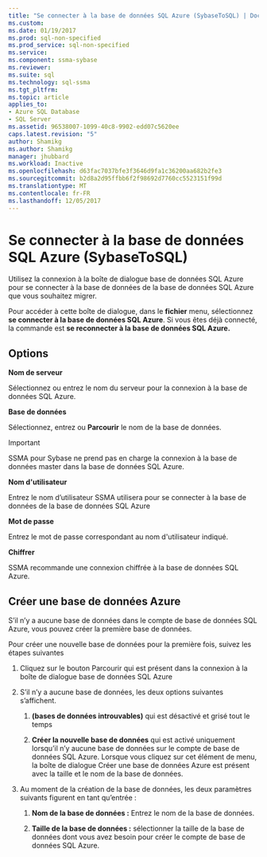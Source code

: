 ```yaml
---
title: "Se connecter à la base de données SQL Azure (SybaseToSQL) | Documents Microsoft"
ms.custom: 
ms.date: 01/19/2017
ms.prod: sql-non-specified
ms.prod_service: sql-non-specified
ms.service: 
ms.component: ssma-sybase
ms.reviewer: 
ms.suite: sql
ms.technology: sql-ssma
ms.tgt_pltfrm: 
ms.topic: article
applies_to:
- Azure SQL Database
- SQL Server
ms.assetid: 96538007-1099-40c8-9902-edd07c5620ee
caps.latest.revision: "5"
author: Shamikg
ms.author: Shamikg
manager: jhubbard
ms.workload: Inactive
ms.openlocfilehash: d63fac7037bfe3f3646d9fa1c36200aa682b2fe3
ms.sourcegitcommit: b2d8a2d95ffbb6f2f98692d7760cc5523151f99d
ms.translationtype: MT
ms.contentlocale: fr-FR
ms.lasthandoff: 12/05/2017
---
```

# <a name="connect-to-azure-sql-db--sybasetosql"></a>Se connecter à la base de données SQL Azure (SybaseToSQL)
Utilisez la connexion à la boîte de dialogue base de données SQL Azure pour se connecter à la base de données de la base de données SQL Azure que vous souhaitez migrer.  
  
Pour accéder à cette boîte de dialogue, dans le **fichier** menu, sélectionnez **se connecter à la base de données SQL Azure**. Si vous êtes déjà connecté, la commande est **se reconnecter à la base de données SQL Azure.**  
  
## <a name="options"></a>Options  
**Nom de serveur**  
  
Sélectionnez ou entrez le nom du serveur pour la connexion à la base de données SQL Azure.  
  
**Base de données**  
  
Sélectionnez, entrez ou **Parcourir** le nom de la base de données.  
  
> [!IMPORTANT]  
> SSMA pour Sybase ne prend pas en charge la connexion à la base de données master dans la base de données SQL Azure.  
  
**Nom d'utilisateur**  
  
Entrez le nom d’utilisateur SSMA utilisera pour se connecter à la base de données de la base de données SQL Azure  
  
**Mot de passe**  
  
Entrez le mot de passe correspondant au nom d'utilisateur indiqué.  
  
**Chiffrer**  
  
SSMA recommande une connexion chiffrée à la base de données SQL Azure.  
  
## <a name="create-azure-database"></a>Créer une base de données Azure  
S’il n’y a aucune base de données dans le compte de base de données SQL Azure, vous pouvez créer la première base de données.  
  
Pour créer une nouvelle base de données pour la première fois, suivez les étapes suivantes  
  
1.  Cliquez sur le bouton Parcourir qui est présent dans la connexion à la boîte de dialogue base de données SQL Azure  
  
2.  S’il n’y a aucune base de données, les deux options suivantes s’affichent.  
  
    1.  **(bases de données introuvables)**  qui est désactivé et grisé tout le temps  
  
    2.  **Créer la nouvelle base de données** qui est activé uniquement lorsqu’il n’y aucune base de données sur le compte de base de données SQL Azure. Lorsque vous cliquez sur cet élément de menu, la boîte de dialogue Créer une base de données Azure est présent avec la taille et le nom de la base de données.  
  
3.  Au moment de la création de la base de données, les deux paramètres suivants figurent en tant qu’entrée :  
  
    1.  **Nom de la base de données :** Entrez le nom de la base de données.  
  
    2.  **Taille de la base de données :** sélectionner la taille de la base de données dont vous avez besoin pour créer le compte de base de données SQL Azure.  
  
